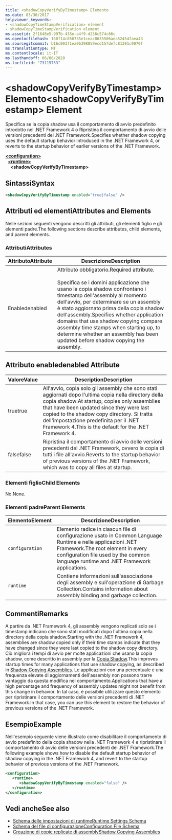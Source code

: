 ```yaml
---
title: <shadowCopyVerifyByTimestamp> Elemento
ms.date: 03/30/2017
helpviewer_keywords:
- <shadowCopyTimeStampVerification> element
- shadowCopyTimeStampVerification element
ms.assetid: 2f1648e5-997b-435e-a4f9-d236c574c66c
ms.openlocfilehash: 160f14c856735e1ceac8635506aea52454faea43
ms.sourcegitcommit: b16c00371ea06398859ecd157defc81301c9070f
ms.translationtype: MT
ms.contentlocale: it-IT
ms.lasthandoff: 06/06/2020
ms.locfileid: "73115733"
---
```

# <a name="shadowcopyverifybytimestamp-element"></a><span data-ttu-id="a17ca-102">\<shadowCopyVerifyByTimestamp> Elemento</span><span class="sxs-lookup"><span data-stu-id="a17ca-102">\<shadowCopyVerifyByTimestamp> Element</span></span>
<span data-ttu-id="a17ca-103">Specifica se la copia shadow usa il comportamento di avvio predefinito introdotto nel .NET Framework 4 o Ripristina il comportamento di avvio delle versioni precedenti del .NET Framework.</span><span class="sxs-lookup"><span data-stu-id="a17ca-103">Specifies whether shadow copying uses the default startup behavior introduced in the .NET Framework 4, or reverts to the startup behavior of earlier versions of the .NET Framework.</span></span>  
  
[**\<configuration>**](../configuration-element.md)\
&nbsp;&nbsp;[**\<runtime>**](runtime-element.md)\
&nbsp;&nbsp;&nbsp;&nbsp;**\<shadowCopyVerifyByTimestamp>**  
  
## <a name="syntax"></a><span data-ttu-id="a17ca-104">Sintassi</span><span class="sxs-lookup"><span data-stu-id="a17ca-104">Syntax</span></span>  
  
```xml  
<shadowCopyVerifyByTimestamp enabled="true|false" />  
```  
  
## <a name="attributes-and-elements"></a><span data-ttu-id="a17ca-105">Attributi ed elementi</span><span class="sxs-lookup"><span data-stu-id="a17ca-105">Attributes and Elements</span></span>  
 <span data-ttu-id="a17ca-106">Nelle sezioni seguenti vengono descritti gli attributi, gli elementi figlio e gli elementi padre.</span><span class="sxs-lookup"><span data-stu-id="a17ca-106">The following sections describe attributes, child elements, and parent elements.</span></span>  
  
### <a name="attributes"></a><span data-ttu-id="a17ca-107">Attributi</span><span class="sxs-lookup"><span data-stu-id="a17ca-107">Attributes</span></span>  
  
|<span data-ttu-id="a17ca-108">Attributo</span><span class="sxs-lookup"><span data-stu-id="a17ca-108">Attribute</span></span>|<span data-ttu-id="a17ca-109">Descrizione</span><span class="sxs-lookup"><span data-stu-id="a17ca-109">Description</span></span>|  
|---------------|-----------------|  
|<span data-ttu-id="a17ca-110">Enabled</span><span class="sxs-lookup"><span data-stu-id="a17ca-110">enabled</span></span>|<span data-ttu-id="a17ca-111">Attributo obbligatorio.</span><span class="sxs-lookup"><span data-stu-id="a17ca-111">Required attribute.</span></span><br /><br /> <span data-ttu-id="a17ca-112">Specifica se i domini applicazione che usano la copia shadow confrontano i timestamp dell'assembly al momento dell'avvio, per determinare se un assembly è stato aggiornato prima della copia shadow dell'assembly.</span><span class="sxs-lookup"><span data-stu-id="a17ca-112">Specifies whether application domains that use shadow copying compare assembly time stamps when starting up, to determine whether an assembly has been updated before shadow copying the assembly.</span></span>|  
  
## <a name="enabled-attribute"></a><span data-ttu-id="a17ca-113">Attributo enabled</span><span class="sxs-lookup"><span data-stu-id="a17ca-113">enabled Attribute</span></span>  
  
|<span data-ttu-id="a17ca-114">Valore</span><span class="sxs-lookup"><span data-stu-id="a17ca-114">Value</span></span>|<span data-ttu-id="a17ca-115">Description</span><span class="sxs-lookup"><span data-stu-id="a17ca-115">Description</span></span>|  
|-----------|-----------------|  
|<span data-ttu-id="a17ca-116">true</span><span class="sxs-lookup"><span data-stu-id="a17ca-116">true</span></span>|<span data-ttu-id="a17ca-117">All'avvio, copia solo gli assembly che sono stati aggiornati dopo l'ultima copia nella directory della copia shadow.</span><span class="sxs-lookup"><span data-stu-id="a17ca-117">At startup, copies only assemblies that have been updated since they were last copied to the shadow copy directory.</span></span> <span data-ttu-id="a17ca-118">Si tratta dell'impostazione predefinita per il .NET Framework 4.</span><span class="sxs-lookup"><span data-stu-id="a17ca-118">This is the default for the .NET Framework 4.</span></span>|  
|<span data-ttu-id="a17ca-119">false</span><span class="sxs-lookup"><span data-stu-id="a17ca-119">false</span></span>|<span data-ttu-id="a17ca-120">Ripristina il comportamento di avvio delle versioni precedenti del .NET Framework, ovvero la copia di tutti i file all'avvio.</span><span class="sxs-lookup"><span data-stu-id="a17ca-120">Reverts to the startup behavior of previous versions of the .NET Framework, which was to copy all files at startup.</span></span>|  
  
### <a name="child-elements"></a><span data-ttu-id="a17ca-121">Elementi figlio</span><span class="sxs-lookup"><span data-stu-id="a17ca-121">Child Elements</span></span>  
 <span data-ttu-id="a17ca-122">No.</span><span class="sxs-lookup"><span data-stu-id="a17ca-122">None.</span></span>  
  
### <a name="parent-elements"></a><span data-ttu-id="a17ca-123">Elementi padre</span><span class="sxs-lookup"><span data-stu-id="a17ca-123">Parent Elements</span></span>  
  
|<span data-ttu-id="a17ca-124">Elemento</span><span class="sxs-lookup"><span data-stu-id="a17ca-124">Element</span></span>|<span data-ttu-id="a17ca-125">Descrizione</span><span class="sxs-lookup"><span data-stu-id="a17ca-125">Description</span></span>|  
|-------------|-----------------|  
|`configuration`|<span data-ttu-id="a17ca-126">Elemento radice in ciascun file di configurazione usato in Common Language Runtime e nelle applicazioni .NET Framework.</span><span class="sxs-lookup"><span data-stu-id="a17ca-126">The root element in every configuration file used by the common language runtime and .NET Framework applications.</span></span>|  
|`runtime`|<span data-ttu-id="a17ca-127">Contiene informazioni sull'associazione degli assembly e sull'operazione di Garbage Collection.</span><span class="sxs-lookup"><span data-stu-id="a17ca-127">Contains information about assembly binding and garbage collection.</span></span>|  
  
## <a name="remarks"></a><span data-ttu-id="a17ca-128">Commenti</span><span class="sxs-lookup"><span data-stu-id="a17ca-128">Remarks</span></span>  
 <span data-ttu-id="a17ca-129">A partire da .NET Framework 4, gli assembly vengono replicati solo se i timestamp indicano che sono stati modificati dopo l'ultima copia nella directory della copia shadow.</span><span class="sxs-lookup"><span data-stu-id="a17ca-129">Starting with the .NET Framework 4, assemblies are shadow copied only if their time stamps indicate that they have changed since they were last copied to the shadow copy directory.</span></span> <span data-ttu-id="a17ca-130">Ciò migliora i tempi di avvio per molte applicazioni che usano la copia shadow, come descritto in assembly per la [Copia Shadow](../../../app-domains/shadow-copy-assemblies.md).</span><span class="sxs-lookup"><span data-stu-id="a17ca-130">This improves startup times for many applications that use shadow copying, as described in [Shadow Copying Assemblies](../../../app-domains/shadow-copy-assemblies.md).</span></span> <span data-ttu-id="a17ca-131">Le applicazioni con una percentuale e una frequenza elevate di aggiornamenti dell'assembly non possono trarre vantaggio da questa modifica nel comportamento.</span><span class="sxs-lookup"><span data-stu-id="a17ca-131">Applications that have a high percentage and frequency of assembly updates might not benefit from this change in behavior.</span></span> <span data-ttu-id="a17ca-132">In tal caso, è possibile utilizzare questo elemento per ripristinare il comportamento delle versioni precedenti di .NET Framework.</span><span class="sxs-lookup"><span data-stu-id="a17ca-132">In that case, you can use this element to restore the behavior of previous versions of the .NET Framework.</span></span>  
  
## <a name="example"></a><span data-ttu-id="a17ca-133">Esempio</span><span class="sxs-lookup"><span data-stu-id="a17ca-133">Example</span></span>  
 <span data-ttu-id="a17ca-134">Nell'esempio seguente viene illustrato come disabilitare il comportamento di avvio predefinito della copia shadow nella .NET Framework 4 e ripristinare il comportamento di avvio delle versioni precedenti del .NET Framework.</span><span class="sxs-lookup"><span data-stu-id="a17ca-134">The following example shows how to disable the default startup behavior of shadow copying in the .NET Framework 4, and revert to the startup behavior of previous versions of the .NET Framework.</span></span>  
  
```xml  
<configuration>  
   <runtime>  
      <shadowCopyVerifyByTimestamp enabled="false" />  
   </runtime>  
</configuration>  
```  
  
## <a name="see-also"></a><span data-ttu-id="a17ca-135">Vedi anche</span><span class="sxs-lookup"><span data-stu-id="a17ca-135">See also</span></span>

- [<span data-ttu-id="a17ca-136">Schema delle impostazioni di runtime</span><span class="sxs-lookup"><span data-stu-id="a17ca-136">Runtime Settings Schema</span></span>](index.md)
- [<span data-ttu-id="a17ca-137">Schema del file di configurazione</span><span class="sxs-lookup"><span data-stu-id="a17ca-137">Configuration File Schema</span></span>](../index.md)
- [<span data-ttu-id="a17ca-138">Creazione di copie replicate di assembly</span><span class="sxs-lookup"><span data-stu-id="a17ca-138">Shadow Copying Assemblies</span></span>](../../../app-domains/shadow-copy-assemblies.md)
